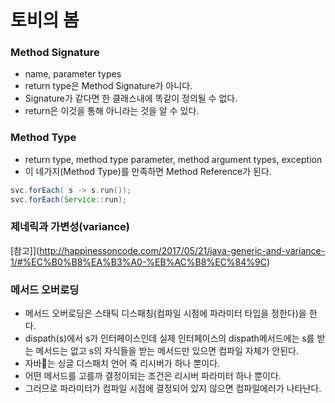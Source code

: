 # 토비의 봄

### Method Signature
- name, parameter types
- return type은 Method Signature가 아니다.
- Signature가 같다면 한 클래스내에 똑같이 정의될 수 없다.
- return은 이것을 통해 아니라는 것을 알 수 있다.

### Method Type
- return type, method type parameter, method argument types, exception
- 이 네가지(Method Type)를 만족하면 Method Reference가 된다.

```java
svc.forEach( s -> s.run());
svc.forEach(Service::run);
```

### 제네릭과 가변성(variance)
[참고]](http://happinessoncode.com/2017/05/21/java-generic-and-variance-1/#%EC%B0%B8%EA%B3%A0-%EB%AC%B8%EC%84%9C)

### 메서드 오버로딩
- 메서드 오버로딩은 스태틱 디스패칭(컴파일 시점에 파라미터 타입을 정한다)을 한다.
- dispath(s)에서 s가 인터페이스인데 실제 인터페이스의 dispath메서드에는 s를 받는 메서드는 없고 s의 자식들을 받는 메서드만 있으면 컴파일 자체가 안된다.
- 자바는 싱글 디스패치 언어 즉 리시버가 하나 뿐이다.
- 어떤 메서드를 고를까 결정이되는 조건은 리시버 파라미터 하나 뿐이다.
- 그러므로 파라미터가 컴파일 시점에 결정되어 있지 않으면 컴파일에러가 나타난다.
